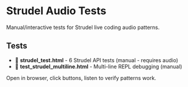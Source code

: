 # Strudel Audio Tests

Manual/interactive tests for Strudel live coding audio patterns.

## Tests

- 🔧 **strudel_test.html** - 6 Strudel API tests (manual - requires audio)
- 🔧 **test_strudel_multiline.html** - Multi-line REPL debugging (manual)

Open in browser, click buttons, listen to verify patterns work.
